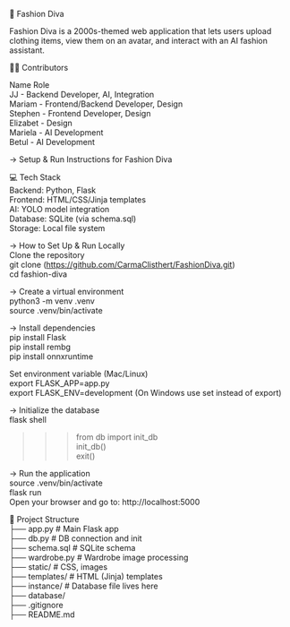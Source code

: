 👗 Fashion Diva

Fashion Diva is a 2000s-themed web application that lets users upload clothing items, view them on an avatar, and interact with an AI fashion assistant.

👩‍💻 Contributors

Name	Role <br>
JJ - Backend Developer, AI, Integration <br>
Mariam - Frontend/Backend Developer, Design <br>
Stephen	- Frontend Developer, Design <br>
Elizabet	- Design <br>
Mariela	- AI Development <br>
Betul	- AI Development <br>

->  Setup & Run Instructions for Fashion Diva <br>

💻 Tech Stack <br>
Backend: Python, Flask <br>
Frontend: HTML/CSS/Jinja templates <br>
AI: YOLO model integration <br>
Database: SQLite (via schema.sql) <br>
Storage: Local file system <br>


-> How to Set Up & Run Locally <br>
Clone the repository <br>
git clone (https://github.com/CarmaClisthert/FashionDiva.git) <br>
cd fashion-diva <br>

-> Create a virtual environment <br>
python3 -m venv .venv <br>
source .venv/bin/activate <br>

-> Install dependencies <br>
pip install Flask <br>
pip install rembg <br>
pip install onnxruntime <br>

Set environment variable (Mac/Linux) <br>
export FLASK_APP=app.py <br>
export FLASK_ENV=development (On Windows use set instead of export) <br>

-> Initialize the database <br>
flask shell <br>
>>> from db import init_db <br>
>>> init_db() <br>
>>> exit() <br>

-> Run the application <br>
source .venv/bin/activate <br>
flask run <br>
Open your browser and go to: http://localhost:5000 <br>

📁 Project Structure <br>
├── app.py              # Main Flask app <br>
├── db.py               # DB connection and init <br>
├── schema.sql          # SQLite schema <br>
├── wardrobe.py         # Wardrobe image processing <br>
├── static/             # CSS, images <br>
├── templates/          # HTML (Jinja) templates <br>
├── instance/           # Database file lives here <br>
├── database/           <br> 
├── .gitignore <br>
├── README.md <br>


